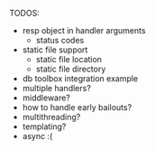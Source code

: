 TODOS:
* resp object in handler arguments
    - status codes
* static file support
    - static file location
    - static file directory
* db toolbox integration example
* multiple handlers?
* middleware?
* how to handle early bailouts?
* multithreading?
* templating?
* async :(
